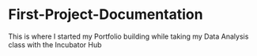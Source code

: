 # First-Project-Documentation
This is where I started my Portfolio building while taking my Data Analysis class with the Incubator Hub
